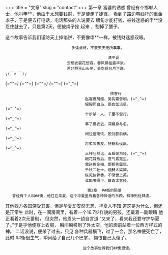 +++
title = "文章"
slug = "contact"
+++
                                                第一章    富婆的诱惑
  曾经有个邯郸人士，他叫申**，他由于太想要钱财，于是便走了捷径，
看到了路边电线杆的重金求子，于是便去打电话，电话那头的人说要去
缅甸才能打钱，被钱迷惑的申**没忍住就去了，只是第2天，便被绳子拴
起来 ，割掉了腰子。

这个故事告诉我们谨防天上掉馅饼，不要像申**一样，被钱财迷惑双眼。

                                 多读点诗，不要天天无所事事。

                                                 清平调
                               云想衣裳花想容，春风拂槛露华浓。
                               若非群玉山头见，会向瑶台月下逢。               ╮(￣▽ ￣)╭
(=^_^=)            (=^_^=)                   (=^_^=)                (=^_^=)                 (=^_^=)

                                                  侠客行
                                       赵客缦胡缨，吴钩霜雪明。(=^_^=)
                                       银鞍照白马，飒沓如流星。             (=^_^=)
                                       十步杀一人，千里不留行。                          (=^_^=)
                                       事了拂衣去，深藏身与名。                                       (=^_^=)
                                       闲过信陵饮，脱剑膝前横。                          (=^_^=)
                                       将炙啖朱亥，持觞劝侯嬴。             (=^_^=)
                                       三杯吐然诺，五岳倒为轻。(=^_^=)
                                       眼花耳热后，意气素霓生。
                                       救赵挥金槌，邯郸先震惊。
                                       千秋二壮士，烜赫大梁城。
                                       纵死侠骨香，不惭世上英。
                                       谁能书阁下，白首太玄经。

                                        第2章  ##衡的陨落
       曾经有个人叫##衡，他住在华夏，这个华夏里有着各种神话的东西，有神到处肆虐，
其他西方各国深受其害，但是华夏却安然无恙，华夏人不知 道这是为什么，但还是正常生
此时，在一间房间里，有着一个16.7岁样貌的男孩，还戴着一副眼睛 他正看着2次元番剧，
但突然，他眉头一锁自言道:“又来了，看来我还要守护华夏了。”于是乎他便穿上衣服，
瞬间瞬移到了外太空，他的面前站着一位西方样式的神。 二话没说，便杀了过去，只见
各种兵器横飞，过了一会，那名神便死亡了，此时 ##衡很生气，瞬间给了自己几个巴掌，
悔恨自己太傻了。

                                      这个故事告诉我们##衡很傻。

 
